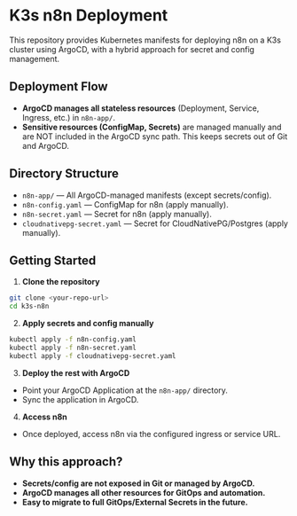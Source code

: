 # K3s n8n Deployment

This repository provides Kubernetes manifests for deploying n8n on a K3s cluster using ArgoCD, with a hybrid approach for secret and config management.

## Deployment Flow

- **ArgoCD manages all stateless resources** (Deployment, Service, Ingress, etc.) in `n8n-app/`.
- **Sensitive resources (ConfigMap, Secrets)** are managed manually and are NOT included in the ArgoCD sync path. This keeps secrets out of Git and ArgoCD.

## Directory Structure

- `n8n-app/` — All ArgoCD-managed manifests (except secrets/config).
- `n8n-config.yaml` — ConfigMap for n8n (apply manually).
- `n8n-secret.yaml` — Secret for n8n (apply manually).
- `cloudnativepg-secret.yaml` — Secret for CloudNativePG/Postgres (apply manually).

## Getting Started

1. **Clone the repository**

```sh
git clone <your-repo-url>
cd k3s-n8n
```

2. **Apply secrets and config manually**

```sh
kubectl apply -f n8n-config.yaml
kubectl apply -f n8n-secret.yaml
kubectl apply -f cloudnativepg-secret.yaml
```

3. **Deploy the rest with ArgoCD**

- Point your ArgoCD Application at the `n8n-app/` directory.
- Sync the application in ArgoCD.

4. **Access n8n**

- Once deployed, access n8n via the configured ingress or service URL.

## Why this approach?

- **Secrets/config are not exposed in Git or managed by ArgoCD.**
- **ArgoCD manages all other resources for GitOps and automation.**
- **Easy to migrate to full GitOps/External Secrets in the future.**
